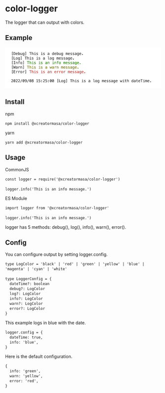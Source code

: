 # color-logger

The logger that can output with colors.

## Example

![output](readme/output.png)

## Install

npm

```
npm install @xcreatormasa/color-logger
```

yarn

```
yarn add @xcreatormasa/color-logger
```

## Usage

CommonJS

```
const logger = require('@xcreatormasa/color-logger')

logger.info('This is an info message.')
```

ES Module

```
import logger from '@xcreatormasa/color-logger'

logger.info('This is an info message.')
```

logger has 5 methods: debug(), log(), info(), warn(), error().

## Config

You can configure output by setting logger.config.

```
type LogColor = 'black' | 'red' | 'green' | 'yellow' | 'blue' | 'magenta' | 'cyan' | 'white'

type LoggerConfig = {
  dateTime?: boolean
  debug?: LogColor
  log?: LogColor
  info?: LogColor
  warn?: LogColor
  error?: LogColor
}
```

This example logs in blue with the date.

```
logger.config = {
  dateTime: true,
  info: 'blue',
}
```

Here is the default configuration.

```
{
  info: 'green',
  warn: 'yellow',
  error: 'red',
}
```
